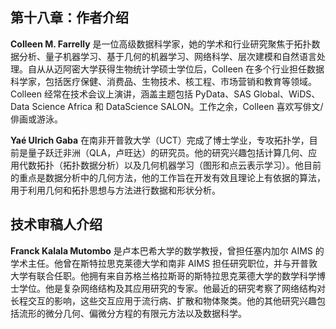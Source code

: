 ## 第十八章：作者介绍

**Colleen M. Farrelly** 是一位高级数据科学家，她的学术和行业研究聚焦于拓扑数据分析、量子机器学习、基于几何的机器学习、网络科学、层次建模和自然语言处理。自从从迈阿密大学获得生物统计学硕士学位后，Colleen 在多个行业担任数据科学家，包括医疗保健、消费品、生物技术、核工程、市场营销和教育等领域。Colleen 经常在技术会议上演讲，涵盖主题包括 PyData、SAS Global、WiDS、Data Science Africa 和 DataScience SALON。工作之余，Colleen 喜欢写俳文/俳画或游泳。

**Yaé Ulrich Gaba** 在南非开普敦大学（UCT）完成了博士学业，专攻拓扑学，目前是量子跃迁非洲（QLA，卢旺达）的研究员。他的研究兴趣包括计算几何、应用代数拓扑（拓扑数据分析）以及几何机器学习（图形和点云表示学习）。他目前的重点是数据分析中的几何方法，他的工作旨在开发有效且理论上有依据的算法，用于利用几何和拓扑思想与方法进行数据和形状分析。

## 技术审稿人介绍

**Franck Kalala Mutombo** 是卢本巴希大学的数学教授，曾担任塞内加尔 AIMS 的学术主任。他曾在斯特拉思克莱德大学和南非 AIMS 担任研究职位，并与开普敦大学有联合任职。他拥有来自苏格兰格拉斯哥的斯特拉思克莱德大学的数学科学博士学位。他是复杂网络结构及其应用研究的专家。他最近的研究考察了网络结构对长程交互的影响，这些交互应用于流行病、扩散和物体聚类。他的其他研究兴趣包括流形的微分几何、偏微分方程的有限元方法以及数据科学。
